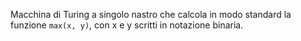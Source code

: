 Macchina di Turing a singolo nastro che calcola in modo standard la funzione `max(x, y)`, con x e y scritti in notazione binaria.
